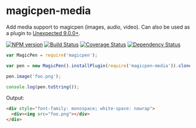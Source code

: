 # magicpen-media

Add media support to magicpen (images, audio, video). Can also be used as a
plugin to [Unexpected 9.0.0+](https://unexpected.js.org/).

[![NPM version](https://badge.fury.io/js/magicpen-media.svg)](http://badge.fury.io/js/magicpen-media)
[![Build Status](https://travis-ci.org/unexpectedjs/magicpen-media.svg?branch=master)](https://travis-ci.org/unexpectedjs/magicpen-media)
[![Coverage Status](https://coveralls.io/repos/unexpectedjs/magicpen-media/badge.svg)](https://coveralls.io/r/unexpectedjs/magicpen-media)
[![Dependency Status](https://david-dm.org/unexpectedjs/magicpen-media.svg)](https://david-dm.org/unexpectedjs/magicpen-media)

```javascript
var MagicPen = require('magicpen');

var pen = new MagicPen().installPlugin(require('magicpen-media')).clone('html');

pen.image('foo.png');

console.log(pen.toString());
```

Output:

```html
<div style="font-family: monospace; white-space: nowrap">
  <div><img src="foo.png"></div>
</div>
```
